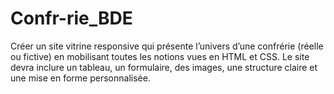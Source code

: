 # Confr-rie_BDE
Créer un site vitrine responsive qui présente l’univers d’une confrérie (réelle ou fictive) en mobilisant toutes les notions vues en HTML et CSS. Le site devra inclure un tableau, un formulaire, des images, une structure claire et une mise en forme personnalisée.
